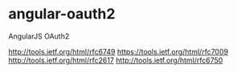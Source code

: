 # angular-oauth2
AngularJS OAuth2

http://tools.ietf.org/html/rfc6749
https://tools.ietf.org/html/rfc7009
http://tools.ietf.org/html/rfc2617
http://tools.ietf.org/html/rfc6750
